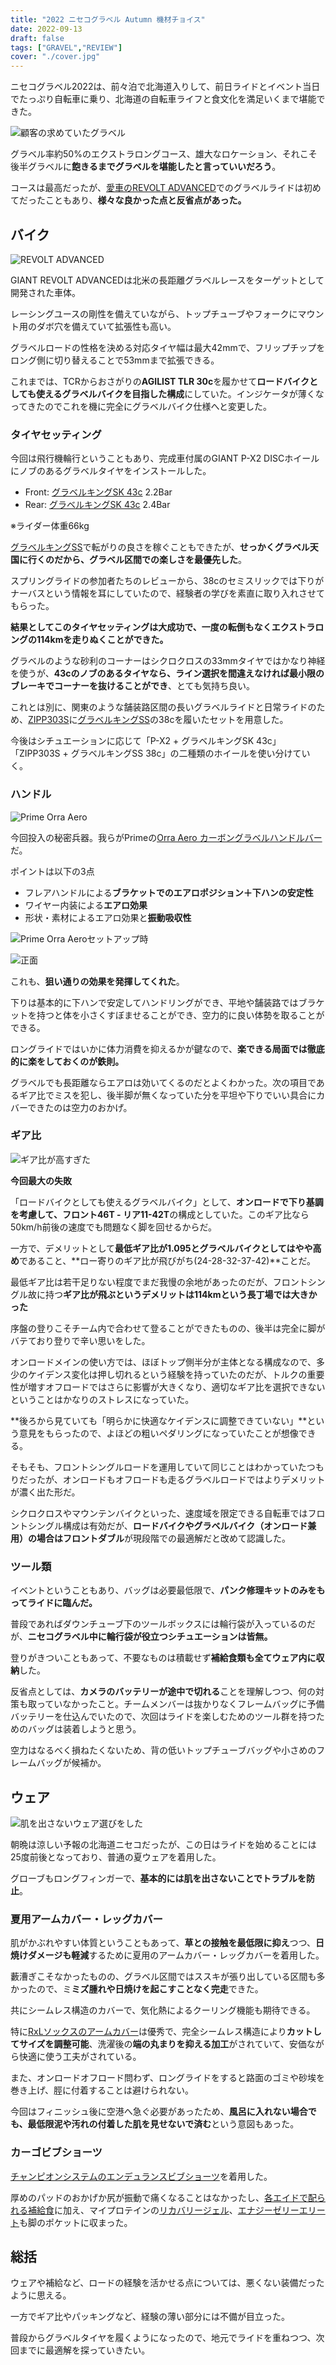 ```yaml
---
title: "2022 ニセコグラベル Autumn 機材チョイス"
date: 2022-09-13
draft: false
tags: ["GRAVEL","REVIEW"]
cover: "./cover.jpg"
---
```


ニセコグラベル2022は、前々泊で北海道入りして、前日ライドとイベント当日でたっぷり自転車に乗り、北海道の自転車ライフと食文化を満足いくまで堪能できた。

<LinkBox url="https://blog.gensobunya.net/post/2022/09/nisekogravel22_1/" />

<LinkBox url="https://blog.gensobunya.net/post/2022/09/nisekogravel22_2/" />

![顧客の求めていたグラベル](./gravel.jpg)

グラベル率約50%のエクストラロングコース、雄大なロケーション、それこそ後半グラベルに**飽きるまでグラベルを堪能したと言っていいだろう**。

コースは最高だったが、[愛車のREVOLT ADVANCED](https://blog.gensobunya.net/post/2022/04/revolot_adv22_review/)でのグラベルライドは初めてだったこともあり、**様々な良かった点と反省点があった。**

## バイク

![REVOLT ADVANCED](./revolt.jpg)

<LinkBox url="https://blog.gensobunya.net/post/2022/04/revolot_adv22_review/" />

GIANT REVOLT ADVANCEDは北米の長距離グラベルレースをターゲットとして開発された車体。

レーシングユースの剛性を備えていながら、トップチューブやフォークにマウント用のダボ穴を備えていて拡張性も高い。

グラベルロードの性格を決める対応タイヤ幅は最大42mmで、フリップチップをロング側に切り替えることで53mmまで拡張できる。

これまでは、TCRからおさがりの**AGILIST TLR 30c**を履かせて**ロードバイクとしても使えるグラベルバイクを目指した構成**にしていた。インジケータが薄くなってきたのでこれを機に完全にグラベルバイク仕様へと変更した。

### タイヤセッティング

今回は飛行機輪行ということもあり、完成車付属のGIANT P-X2 DISCホイールにノブのあるグラベルタイヤをインストールした。

- Front: [グラベルキングSK 43c](https://amzn.to/3U2z4ji) 2.2Bar
- Rear: [グラベルキングSK 43c](https://amzn.to/3U2z4ji) 2.4Bar

※ライダー体重66kg

<LinkBox url="https://www.amazon.co.jp/dp/B07D6WP95G/" isAmazonLink />

[グラベルキングSS](https://amzn.to/3d4VBvu)で転がりの良さを稼ぐこともできたが、**せっかくグラベル天国に行くのだから、グラベル区間での楽しさを最優先した**。

スプリングライドの参加者たちのレビューから、38cのセミスリックでは下りがナーバスという情報を耳にしていたので、経験者の学びを素直に取り入れさせてもらった。

**結果としてこのタイヤセッティングは大成功で、一度の転倒もなくエクストラロングの114kmを走りぬくことができた。**

グラベルのような砂利のコーナーはシクロクロスの33mmタイヤではかなり神経を使うが、**43cのノブのあるタイヤなら、ライン選択を間違えなければ最小限のブレーキでコーナーを抜けることができ**、とても気持ち良い。

これとは別に、関東のような舗装路区間の長いグラベルライドと日常ライドのため、[ZIPP303S](https://paypaymall.yahoo.co.jp/store/qbei/item/pc-810594/)に[グラベルキングSS](https://amzn.to/3d4VBvu)の38cを履いたセットを用意した。

今後はシチュエーションに応じて「P-X2 + グラベルキングSK 43c」「ZIPP303S + グラベルキングSS 38c」の二種類のホイールを使い分けていく。

### ハンドル

![Prime Orra Aero](./orra_aero.jpg)

今回投入の秘密兵器。我らがPrimeの[Orra Aero カーボングラベルハンドルバー](https://www.wiggle.jp/prime-orra-aero-%E3%82%AB%E3%83%BC%E3%83%9C%E3%83%B3%E3%82%B0%E3%83%A9%E3%83%99%E3%83%AB%E3%83%8F%E3%83%B3%E3%83%89%E3%83%AB%E3%83%90%E3%83%BC)だ。

<LinkBox url="https://www.wiggle.jp/prime-orra-aero-%E3%82%AB%E3%83%BC%E3%83%9C%E3%83%B3%E3%82%B0%E3%83%A9%E3%83%99%E3%83%AB%E3%83%8F%E3%83%B3%E3%83%89%E3%83%AB%E3%83%90%E3%83%BC" linkurl="https://ck.jp.ap.valuecommerce.com/servlet/referral?sid=3171302&pid=886932159&vc_url=https%3A%2F%2Fwww.wiggle.jp%2Fprime-orra-aero-%25E3%2582%25AB%25E3%2583%25BC%25E3%2583%259C%25E3%2583%25B3%25E3%2582%25B0%25E3%2583%25A9%25E3%2583%2599%25E3%2583%25AB%25E3%2583%258F%25E3%2583%25B3%25E3%2583%2589%25E3%2583%25AB%25E3%2583%2590%25E3%2583%25BC%3Futm_source%3Dvaluecommerce%26utm_medium%3Daffiliates%26utm_campaign%3Daffiliate-website" />

ポイントは以下の3点

- フレアハンドルによる**ブラケットでのエアロポジション＋下ハンの安定性**
- ワイヤー内装による**エアロ効果**
- 形状・素材によるエアロ効果と**振動吸収性**

![Prime Orra Aeroセットアップ時](./cameras.jpg)

![正面](./set.jpg)

これも、**狙い通りの効果を発揮してくれた**。

下りは基本的に下ハンで安定してハンドリングができ、平地や舗装路ではブラケットを持つと体を小さくすぼませることができ、空力的に良い体勢を取ることができる。

ロングライドではいかに体力消費を抑えるかが鍵なので、**楽できる局面では徹底的に楽をしておくのが鉄則。**

グラベルでも長距離ならエアロは効いてくるのだとよくわかった。次の項目であるギア比でミスを犯し、後半脚が無くなっていた分を平坦や下りでいい具合にカバーできたのは空力のおかげ。

### ギア比

![ギア比が高すぎた](./gear_ratio.jpg)

**今回最大の失敗**

「ロードバイクとしても使えるグラベルバイク」として、**オンロードで下り基調を考慮して、フロント46T - リア11-42T**の構成としていた。このギア比なら50km/h前後の速度でも問題なく脚を回せるからだ。

一方で、デメリットとして**最低ギア比が1.095とグラベルバイクとしてはやや高め**であること、**ロー寄りのギア比が飛びがち(24-28-32-37-42)**ことだ。

最低ギア比は若干足りない程度でまだ我慢の余地があったのだが、フロントシングル故に持つ**ギア比が飛ぶというデメリットは114kmという長丁場では大きかった**

序盤の登りこそチーム内で合わせて登ることができたものの、後半は完全に脚がバテており登りで辛い思いをした。

オンロードメインの使い方では、ほぼトップ側半分が主体となる構成なので、多少のケイデンス変化は押し切れるという経験を持っていたのだが、トルクの重要性が増すオフロードではさらに影響が大きくなり、適切なギア比を選択できないということはかなりのストレスになっていた。

**後ろから見ていても「明らかに快適なケイデンスに調整できていない」**という意見をもらったので、よほどの粗いペダリングになっていたことが想像できる。

<LinkBox url="https://blog.gensobunya.net/post/2021/10/single_road_longterm/" />

そもそも、フロントシングルロードを運用していて同じことはわかっていたつもりだったが、オンロードもオフロードも走るグラベルロードではよりデメリットが濃く出た形だ。

シクロクロスやマウンテンバイクといった、速度域を限定できる自転車ではフロントシングル構成は有効だが、**ロードバイクやグラベルバイク（オンロード兼用）の場合はフロントダブル**が現段階での最適解だと改めて認識した。

### ツール類

イベントということもあり、バッグは必要最低限で、**パンク修理キットのみをもってライドに臨んだ。**

普段であればダウンチューブ下のツールボックスには輪行袋が入っているのだが、**ニセコグラベル中に輪行袋が役立つシチュエーションは皆無。**

登りがきついこともあって、不要なものは積載せず**補給食類も全てウェア内に収納**した。

反省点としては、**カメラのバッテリーが途中で切れる**ことを理解しつつ、何の対策も取っていなかったこと。チームメンバーは抜かりなくフレームバッグに予備バッテリーを仕込んでいたので、次回はライドを楽しむためのツール群を持つためのバッグは装着しようと思う。

空力はなるべく損ねたくないため、背の低いトップチューブバッグや小さめのフレームバッグが候補か。

## ウェア

![肌を出さないウェア選びをした](./wear.jpg)

朝晩は涼しい予報の北海道ニセコだったが、この日はライドを始めることには25度前後となっており、普通の夏ウェアを着用した。

グローブもロングフィンガーで、**基本的には肌を出さないことでトラブルを防止**。

### 夏用アームカバー・レッグカバー

肌がかぶれやすい体質ということもあって、**草との接触を最低限に抑え**つつ、**日焼けダメージも軽減**するために夏用のアームカバー・レッグカバーを着用した。

藪漕ぎこそなかったものの、グラベル区間ではススキが張り出している区間も多かったので、ミ**ミズ腫れや日焼けを起こすことなく完走**できた。

<LinkBox url="https://www.amazon.co.jp/gp/product/B01MXTBQ8U/" isAmazonLink />

<LinkBox url="https://www.giant.co.jp/giant23/acc_datail.php?p_id=A0002338" />

共にシームレス構造のカバーで、気化熱によるクーリング機能も期待できる。

特に[RxLソックスのアームカバー](https://amzn.to/3xo7Tpm)は優秀で、完全シームレス構造により**カットしてサイズを調整可能**、洗濯後の**端の丸まりを抑える加工**がされていて、安価ながら快適に使う工夫がされている。

また、オンロードオフロード問わず、ロングライドをすると路面のゴミや砂埃を巻き上げ、脛に付着することは避けられない。

今回はフィニッシュ後に空港へ急ぐ必要があったため、**風呂に入れない場合でも、最低限泥や汚れの付着した肌を見せないで済む**という意図もあった。

### カーゴビブショーツ

[チャンピオンシステムのエンデュランスビブショーツ](https://champsys.shop/collections/mens-shorts-bibshorts/products/performance-endurance-bibshorts-unison-mens)を着用した。

<LinkBox url="https://blog.gensobunya.net/post/2022/08/champ_sys_cargo/" />

厚めのパッドのおかげか尻が振動で痛くなることはなかったし、[各エイドで配られる補給食](https://amzn.to/3de1xlP)に加え、マイプロテインの[リカバリージェル](https://px.a8.net/svt/ejp?a8mat=3N3PXV+GF7GHE+45DI+BW0YB&a8ejpredirect=https%3A%2F%2Fwww.myprotein.jp%2Fsports-nutrition%2Frecovery-gel-elite%2F11214831.html)、[エナジーゼリーエリート](https://px.a8.net/svt/ejp?a8mat=3N3PXV+GF7GHE+45DI+BW0YB&a8ejpredirect=https%3A%2F%2Fwww.myprotein.jp%2Fsports-nutrition%2Fenergy-gel-elite-12-pack%2F11271257.html)も脚のポケットに収まった。

## 総括

ウェアや補給など、ロードの経験を活かせる点については、悪くない装備だったように思える。

一方でギア比やパッキングなど、経験の薄い部分には不備が目立った。

普段からグラベルタイヤを履くようになったので、地元でライドを重ねつつ、次回までに最適解を探っていきたい。
